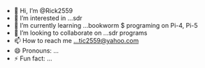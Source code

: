- 👋 Hi, I’m @Rick2559
- 👀 I’m interested in ...sdr
- 🌱 I’m currently learning ...bookworm $ programing on Pi-4, Pi-5
- 💞️ I’m looking to collaborate on ...sdr programs
- 📫 How to reach me ...tic2559@yahoo.com
- 😄 Pronouns: ...
- ⚡ Fun fact: ...

<!---
Rick2559/Rick2559 is a ✨ special ✨ repository because its `README.md` (this file) appears on your GitHub profile.
You can click the Preview link to take a look at your changes.
--->
